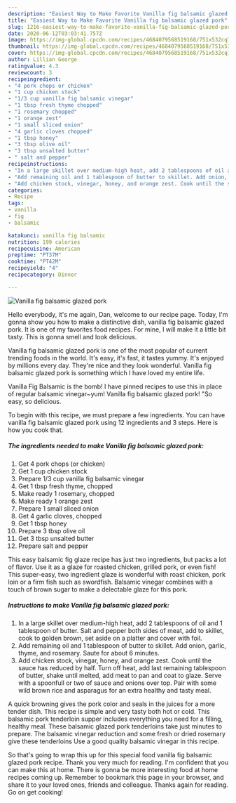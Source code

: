 ```yaml
---
description: "Easiest Way to Make Favorite Vanilla fig balsamic glazed pork"
title: "Easiest Way to Make Favorite Vanilla fig balsamic glazed pork"
slug: 1216-easiest-way-to-make-favorite-vanilla-fig-balsamic-glazed-pork
date: 2020-06-12T03:03:41.757Z
image: https://img-global.cpcdn.com/recipes/4684079568519168/751x532cq70/vanilla-fig-balsamic-glazed-pork-recipe-main-photo.jpg
thumbnail: https://img-global.cpcdn.com/recipes/4684079568519168/751x532cq70/vanilla-fig-balsamic-glazed-pork-recipe-main-photo.jpg
cover: https://img-global.cpcdn.com/recipes/4684079568519168/751x532cq70/vanilla-fig-balsamic-glazed-pork-recipe-main-photo.jpg
author: Lillian George
ratingvalue: 4.3
reviewcount: 3
recipeingredient:
- "4 pork chops or chicken"
- "1 cup chicken stock"
- "1/3 cup vanilla fig balsamic vinegar"
- "1 tbsp fresh thyme chopped"
- "1 rosemary chopped"
- "1 orange zest"
- "1 small sliced onion"
- "4 garlic cloves chopped"
- "1 tbsp honey"
- "3 tbsp olive oil"
- "3 tbsp unsalted butter"
- " salt and pepper"
recipeinstructions:
- "In a large skillet over medium-high heat, add 2 tablespoons of oil and 1 tablespoon of butter. Salt and pepper both sides of meat, add to skillet, cook to golden brown, set aside on a platter and cover with foil."
- "Add remaining oil and 1 tablespoon of butter to skillet. Add onion, garlic, thyme, and rosemary. Saute for about 6 minutes."
- "Add chicken stock, vinegar, honey, and orange zest. Cook until the sauce has reduced by half. Turn off heat, add last remaining tablespoon of butter, shake until melted, add meat to pan and coat to glaze. Serve with a spoonfull or two of sauce and onions over top. Pair with some wild brown rice and asparagus for an extra healthy and tasty meal."
categories:
- Recipe
tags:
- vanilla
- fig
- balsamic

katakunci: vanilla fig balsamic 
nutrition: 199 calories
recipecuisine: American
preptime: "PT37M"
cooktime: "PT42M"
recipeyield: "4"
recipecategory: Dinner

---
```



![Vanilla fig balsamic glazed pork](https://img-global.cpcdn.com/recipes/4684079568519168/751x532cq70/vanilla-fig-balsamic-glazed-pork-recipe-main-photo.jpg)

Hello everybody, it's me again, Dan, welcome to our recipe page. Today, I'm gonna show you how to make a distinctive dish, vanilla fig balsamic glazed pork. It is one of my favorites food recipes. For mine, I will make it a little bit tasty. This is gonna smell and look delicious.

Vanilla fig balsamic glazed pork is one of the most popular of current trending foods in the world. It's easy, it's fast, it tastes yummy. It's enjoyed by millions every day. They're nice and they look wonderful. Vanilla fig balsamic glazed pork is something which I have loved my entire life.

Vanilla Fig Balsamic is the bomb! I have pinned recipes to use this in place of regular balsamic vinegar~yum! Vanilla fig balsamic glazed pork! &#34;So easy, so delicious.


To begin with this recipe, we must prepare a few ingredients. You can have vanilla fig balsamic glazed pork using 12 ingredients and 3 steps. Here is how you cook that.

<!--inarticleads1-->

##### The ingredients needed to make Vanilla fig balsamic glazed pork:

1. Get 4 pork chops (or chicken)
1. Get 1 cup chicken stock
1. Prepare 1/3 cup vanilla fig balsamic vinegar
1. Get 1 tbsp fresh thyme, chopped
1. Make ready 1 rosemary, chopped
1. Make ready 1 orange zest
1. Prepare 1 small sliced onion
1. Get 4 garlic cloves, chopped
1. Get 1 tbsp honey
1. Prepare 3 tbsp olive oil
1. Get 3 tbsp unsalted butter
1. Prepare  salt and pepper


This easy balsamic fig glaze recipe has just two ingredients, but packs a lot of flavor. Use it as a glaze for roasted chicken, grilled pork, or even fish! This super-easy, two ingredient glaze is wonderful with roast chicken, pork loin or a firm fish such as swordfish. Balsamic vinegar combines with a touch of brown sugar to make a delectable glaze for this pork. 

<!--inarticleads2-->

##### Instructions to make Vanilla fig balsamic glazed pork:

1. In a large skillet over medium-high heat, add 2 tablespoons of oil and 1 tablespoon of butter. Salt and pepper both sides of meat, add to skillet, cook to golden brown, set aside on a platter and cover with foil.
1. Add remaining oil and 1 tablespoon of butter to skillet. Add onion, garlic, thyme, and rosemary. Saute for about 6 minutes.
1. Add chicken stock, vinegar, honey, and orange zest. Cook until the sauce has reduced by half. Turn off heat, add last remaining tablespoon of butter, shake until melted, add meat to pan and coat to glaze. Serve with a spoonfull or two of sauce and onions over top. Pair with some wild brown rice and asparagus for an extra healthy and tasty meal.


A quick browning gives the pork color and seals in the juices for a more tender dish. This recipe is simple and very tasty both hot or cold. This balsamic pork tenderloin supper includes everything you need for a filling, healthy meal. These balsamic glazed pork tenderloins take just minutes to prepare. The balsamic vinegar reduction and some fresh or dried rosemary give these tenderloins Use a good quality balsamic vinegar in this recipe. 

So that's going to wrap this up for this special food vanilla fig balsamic glazed pork recipe. Thank you very much for reading. I'm confident that you can make this at home. There is gonna be more interesting food at home recipes coming up. Remember to bookmark this page in your browser, and share it to your loved ones, friends and colleague. Thanks again for reading. Go on get cooking!

